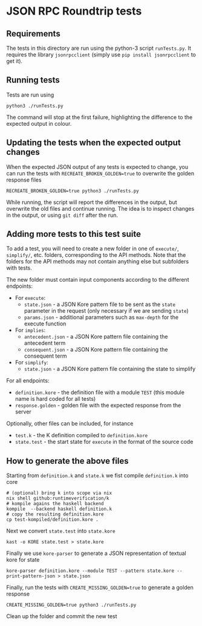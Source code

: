 # JSON RPC Roundtrip tests

## Requirements

The tests in this directory are run using the python-3 script `runTests.py`.
It requires the library `jsonrpcclient` (simply use `pip install jsonrpcclient` to get it).

## Running tests

Tests are run using 

```
python3 ./runTests.py
``` 

The command will stop at the first failure, highlighting the difference to the expected output in colour.

## Updating the tests when the expected output changes

When the expected JSON output of any tests is expected to change, you can 
run the tests with `RECREATE_BROKEN_GOLDEN=true` to overwrite the golden response files

```
RECREATE_BROKEN_GOLDEN=true python3 ./runTests.py
```

While running, the script will report the differences in the output, but overwrite the old files and continue running. The idea is to inspect changes in the output, or using `git diff` after the run.

## Adding more tests to this test suite

To add a test, you will need to create a new folder in one of `execute/`, `simplify/`, etc. folders, corresponding to the API methods.
Note that the folders for the API methods may not contain anything else but subfolders with tests.

The new folder must contain input components according to the different endpoints:

* For `execute`:
  - `state.json` - a JSON Kore pattern file to be sent as the `state` parameter in the request (only necessary if we are sending `state`)
  - `params.json` - additional parameters such as `max-depth` for the execute function
* For `implies`:
  - `antecedent.json` - a JSON Kore pattern file containing the antecedent term
  - `consequent.json` - a JSON Kore pattern file containing the consequent term
* For `simplify`:
  - `state.json` - a JSON Kore pattern file containing the state to simplify

For all endpoints:
* `definition.kore` - the definition file with a module `TEST` (this module name is hard coded for all tests)
* `response.golden` - golden file with the expected response from the server

Optionally, other files can be included, for instance

* `test.k` - the K definition compiled to `definition.kore`
* `state.test` - the start state for `execute` in the format of the source code


## How to generate the above files

Starting from `definition.k` and `state.k` we fist compile `definition.k` into core

```shell
# (optional) bring k into scope via nix
nix shell github:runtimeverification/k
# kompile agains the haskell backend
kompile  --backend haskell definition.k
# copy the resulting definition.kore
cp test-kompiled/definition.kore .
```

Next we convert `state.test` into `state.kore`

```
kast -o KORE state.test > state.kore
```

Finally we use `kore-parser` to generate a JSON representation of textual kore for state

```
kore-parser definition.kore --module TEST --pattern state.kore --print-pattern-json > state.json
```

Finally, run the tests with `CREATE_MISSING_GOLDEN=true` to generate a golden response

```
CREATE_MISSING_GOLDEN=true python3 ./runTests.py
```

Clean up the folder and commit the new test

